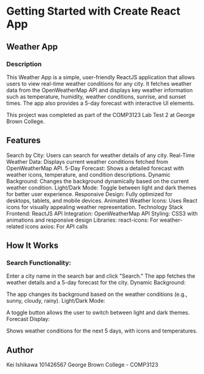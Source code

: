 # Getting Started with Create React App

## Weather App
### Description
This Weather App is a simple, user-friendly ReactJS application that allows users to view real-time weather conditions for any city. It fetches weather data from the OpenWeatherMap API and displays key weather information such as temperature, humidity, weather conditions, sunrise, and sunset times. The app also provides a 5-day forecast with interactive UI elements.

This project was completed as part of the COMP3123 Lab Test 2 at George Brown College.

## Features
Search by City: Users can search for weather details of any city.
Real-Time Weather Data: Displays current weather conditions fetched from OpenWeatherMap API.
5-Day Forecast: Shows a detailed forecast with weather icons, temperature, and condition descriptions.
Dynamic Background: Changes the background dynamically based on the current weather condition.
Light/Dark Mode: Toggle between light and dark themes for better user experience.
Responsive Design: Fully optimized for desktops, tablets, and mobile devices.
Animated Weather Icons: Uses React icons for visually appealing weather representation.
Technology Stack
Frontend: ReactJS
API Integration: OpenWeatherMap API
Styling: CSS3 with animations and responsive design
Libraries:
react-icons: For weather-related icons
axios: For API calls

## How It Works
### Search Functionality:

Enter a city name in the search bar and click "Search."
The app fetches the weather details and a 5-day forecast for the city.
Dynamic Background:

The app changes its background based on the weather conditions (e.g., sunny, cloudy, rainy).
Light/Dark Mode:

A toggle button allows the user to switch between light and dark themes.
Forecast Display:

Shows weather conditions for the next 5 days, with icons and temperatures.

## Author
Kei Ishikawa
101426567
George Brown College - COMP3123